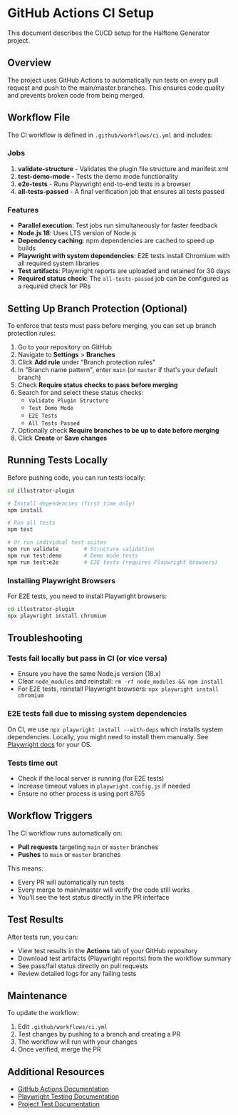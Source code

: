 # GitHub Actions CI Setup

This document describes the CI/CD setup for the Halftone Generator project.

## Overview

The project uses GitHub Actions to automatically run tests on every pull request and push to the main/master branches. This ensures code quality and prevents broken code from being merged.

## Workflow File

The CI workflow is defined in `.github/workflows/ci.yml` and includes:

### Jobs

1. **validate-structure** - Validates the plugin file structure and manifest.xml
2. **test-demo-mode** - Tests the demo mode functionality
3. **e2e-tests** - Runs Playwright end-to-end tests in a browser
4. **all-tests-passed** - A final verification job that ensures all tests passed

### Features

- **Parallel execution**: Test jobs run simultaneously for faster feedback
- **Node.js 18**: Uses LTS version of Node.js
- **Dependency caching**: npm dependencies are cached to speed up builds
- **Playwright with system dependencies**: E2E tests install Chromium with all required system libraries
- **Test artifacts**: Playwright reports are uploaded and retained for 30 days
- **Required status check**: The `all-tests-passed` job can be configured as a required check for PRs

## Setting Up Branch Protection (Optional)

To enforce that tests must pass before merging, you can set up branch protection rules:

1. Go to your repository on GitHub
2. Navigate to **Settings** > **Branches**
3. Click **Add rule** under "Branch protection rules"
4. In "Branch name pattern", enter `main` (or `master` if that's your default branch)
5. Check **Require status checks to pass before merging**
6. Search for and select these status checks:
   - `Validate Plugin Structure`
   - `Test Demo Mode`
   - `E2E Tests`
   - `All Tests Passed`
7. Optionally check **Require branches to be up to date before merging**
8. Click **Create** or **Save changes**

## Running Tests Locally

Before pushing code, you can run tests locally:

```bash
cd illustrator-plugin

# Install dependencies (first time only)
npm install

# Run all tests
npm test

# Or run individual test suites
npm run validate        # Structure validation
npm run test:demo       # Demo mode tests
npm run test:e2e        # E2E tests (requires Playwright browsers)
```

### Installing Playwright Browsers

For E2E tests, you need to install Playwright browsers:

```bash
cd illustrator-plugin
npx playwright install chromium
```

## Troubleshooting

### Tests fail locally but pass in CI (or vice versa)

- Ensure you have the same Node.js version (18.x)
- Clear `node_modules` and reinstall: `rm -rf node_modules && npm install`
- For E2E tests, reinstall Playwright browsers: `npx playwright install chromium`

### E2E tests fail due to missing system dependencies

On CI, we use `npx playwright install --with-deps` which installs system dependencies. Locally, you might need to install them manually. See [Playwright docs](https://playwright.dev/docs/browsers#install-system-dependencies) for your OS.

### Tests time out

- Check if the local server is running (for E2E tests)
- Increase timeout values in `playwright.config.js` if needed
- Ensure no other process is using port 8765

## Workflow Triggers

The CI workflow runs automatically on:

- **Pull requests** targeting `main` or `master` branches
- **Pushes** to `main` or `master` branches

This means:
- Every PR will automatically run tests
- Every merge to main/master will verify the code still works
- You'll see the test status directly in the PR interface

## Test Results

After tests run, you can:

- View test results in the **Actions** tab of your GitHub repository
- Download test artifacts (Playwright reports) from the workflow summary
- See pass/fail status directly on pull requests
- Review detailed logs for any failing tests

## Maintenance

To update the workflow:

1. Edit `.github/workflows/ci.yml`
2. Test changes by pushing to a branch and creating a PR
3. The workflow will run with your changes
4. Once verified, merge the PR

## Additional Resources

- [GitHub Actions Documentation](https://docs.github.com/en/actions)
- [Playwright Testing Documentation](https://playwright.dev/)
- [Project Test Documentation](../illustrator-plugin/TESTING.md)
